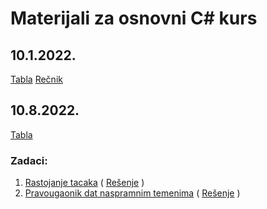 # Materijali za osnovni C# kurs

## 10.1.2022.
  [Tabla](https://github.com/oneskovic/kurs_2022/blob/gh-pages/table/10.1.2022.pdf)
  [Rečnik](https://recnik-lns.web.app/)


## 10.8.2022.
  [Tabla](https://github.com/oneskovic/kurs_2022/blob/gh-pages/table/10.8.2022.pdf)

  ### Zadaci:
  1. [Rastojanje tacaka](https://petlja.org/biblioteka/r/Zbirka/rastojanje_tacaka) ( [Rešenje](https://github.com/oneskovic/kurs_2022/blob/gh-pages/kodovi/10.8.2022/rastojanje_tacaka.cs) )
  2. [Pravougaonik dat naspramnim temenima](https://petlja.org/biblioteka/r/Zbirka/pravougaonik_dat_naspramnim_temenima) ( [Rešenje](https://github.com/oneskovic/kurs_2022/blob/gh-pages/kodovi/10.8.2022/pravougaonik_dat_naspramnim_temenima.cs) )